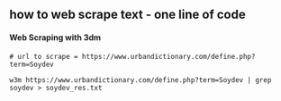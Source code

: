 ## how to web scrape text - one line of code 

#### Web Scraping with 3dm

    # url to scrape = https://www.urbandictionary.com/define.php?term=Soydev
    
    w3m https://www.urbandictionary.com/define.php?term=Soydev | grep soydev > soydev_res.txt

